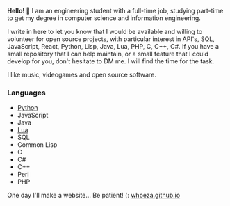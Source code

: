 **Hello! 👋** I am an engineering student with a full-time job, studying part-time to get my degree in computer science and information engineering.

I write in here to let you know that I would be available and willing to volunteer for open source projects, with particular interest in API's, SQL, JavaScript, React, Python, Lisp, Java, Lua, PHP, C, C++, C#.
If you have a small repository that I can help maintain, or a small feature that I could develop for you, don't hesitate to DM me. I will find the time for the task.

I like music, videogames and open source software.

### Languages
* [Python](https://github.com/Whoeza?tab=repositories&q&language=python)
* JavaScript
* Java
* [Lua](https://github.com/Whoeza?tab=repositories&q&language=lua)
* SQL
* Common Lisp
* C
* C#
* C++
* Perl
* PHP

One day I'll make a website... Be patient! (: [whoeza.github.io](https://whoeza.github.io)
